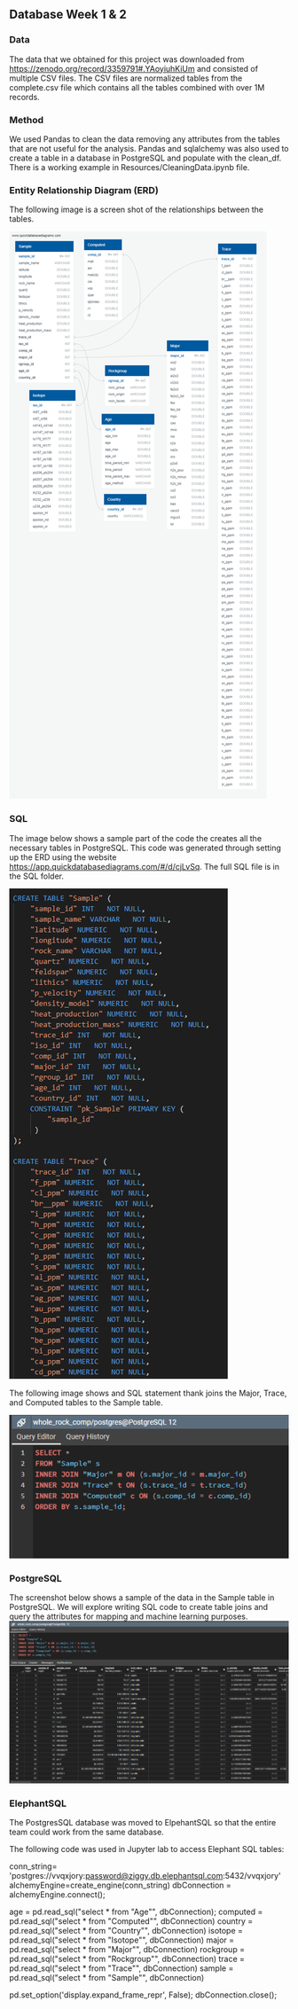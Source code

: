 
## Database Week 1 & 2

### Data

The data that we obtained for this project was downloaded from
https://zenodo.org/record/3359791#.YAoyiuhKiUm and consisted of multiple CSV files. The CSV files are normalized tables from the complete.csv file which contains all the tables combined with over 1M
records.

### Method

We used Pandas to clean the data removing any attributes from the tables that are not useful for the analysis. Pandas and sqlalchemy was also used to create a table in a database in PostgreSQL and populate with the clean_df. There is a working example in Resources/CleaningData.ipynb file.

### Entity Relationship Diagram (ERD)

The following image is a screen shot of the relationships between the tables.

![ERD:](Resources/ERD_DB.png)

### SQL

The image below shows a sample part of the code the creates all the necessary tables in PostgreSQL. This code was generated through setting up the ERD using the website https://app.quickdatabasediagrams.com/#/d/cjLvSq. The full SQL file is in the SQL folder.

![SQL:](Resources/CreateTable_SQL.png)

The following image shows and SQL statement thank joins the Major, Trace, and Computed tables to the Sample table.

![Table Joins:](Resources/TableJoin.png)

### PostgreSQL

The screenshot below shows a sample of the data in the Sample table in PostgreSQL. We will explore writing SQL code to create table joins and query the attributes for mapping and machine learning purposes.
![PostgreSQL:](Resources/PostgreSQL.png)

### ElephantSQL

The PostgresSQL database was moved to ElpehantSQL so that the entire team could work from the same database.  

The following code was used in Jupyter lab to access Elephant SQL tables: 

conn_string= 'postgres://vvqxjory:password@ziggy.db.elephantsql.com:5432/vvqxjory'
alchemyEngine=create_engine(conn_string)
dbConnection = alchemyEngine.connect();

age = pd.read_sql("select * from \"Age\"", dbConnection);
computed = pd.read_sql("select * from \"Computed\"", dbConnection)
country = pd.read_sql("select * from \"Country\"", dbConnection)
isotope = pd.read_sql("select * from \"Isotope\"", dbConnection)
major = pd.read_sql("select * from \"Major\"", dbConnection)
rockgroup = pd.read_sql("select * from \"Rockgroup\"", dbConnection)
trace = pd.read_sql("select * from \"Trace\"", dbConnection)
sample = pd.read_sql("select * from \"Sample\"", dbConnection)

pd.set_option('display.expand_frame_repr', False);
dbConnection.close();
